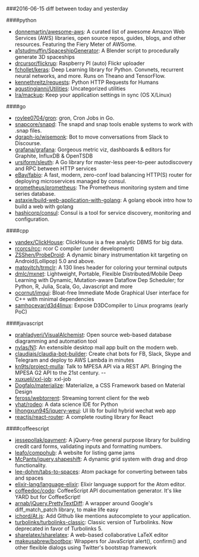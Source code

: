 ###2016-06-15
diff between today and yesterday

####python
* [donnemartin/awesome-aws](https://github.com/donnemartin/awesome-aws): A curated list of awesome Amazon Web Services (AWS) libraries, open source repos, guides, blogs, and other resources. Featuring the Fiery Meter of AWSome.
* [a1studmuffin/SpaceshipGenerator](https://github.com/a1studmuffin/SpaceshipGenerator): A Blender script to procedurally generate 3D spaceships
* [drcursor/flickrup](https://github.com/drcursor/flickrup): Raspberry PI (auto) Flickr uploader
* [fchollet/keras](https://github.com/fchollet/keras): Deep Learning library for Python. Convnets, recurrent neural networks, and more. Runs on Theano and TensorFlow.
* [kennethreitz/requests](https://github.com/kennethreitz/requests): Python HTTP Requests for Humans
* [agustingianni/Utilities](https://github.com/agustingianni/Utilities): Uncategorized utilities
* [lra/mackup](https://github.com/lra/mackup): Keep your application settings in sync (OS X/Linux)

####go
* [roylee0704/gron](https://github.com/roylee0704/gron): gron, Cron Jobs in Go.
* [snapcore/snapd](https://github.com/snapcore/snapd): The snapd and snap tools enable systems to work with .snap files.
* [dgraph-io/wisemonk](https://github.com/dgraph-io/wisemonk): Bot to move conversations from Slack to Discourse.
* [grafana/grafana](https://github.com/grafana/grafana): Gorgeous metric viz, dashboards & editors for Graphite, InfluxDB & OpenTSDB
* [ursiform/sleuth](https://github.com/ursiform/sleuth): A Go library for master-less peer-to-peer autodiscovery and RPC between HTTP services
* [eBay/fabio](https://github.com/eBay/fabio): A fast, modern, zero-conf load balancing HTTP(S) router for deploying microservices managed by consul.
* [prometheus/prometheus](https://github.com/prometheus/prometheus): The Prometheus monitoring system and time series database.
* [astaxie/build-web-application-with-golang](https://github.com/astaxie/build-web-application-with-golang): A golang ebook intro how to build a web with golang
* [hashicorp/consul](https://github.com/hashicorp/consul): Consul is a tool for service discovery, monitoring and configuration.

####cpp
* [yandex/ClickHouse](https://github.com/yandex/ClickHouse): ClickHouse is a free analytic DBMS for big data.
* [rcorcs/rcc](https://github.com/rcorcs/rcc): rcor C compiler (under development)
* [ZSShen/ProbeDroid](https://github.com/ZSShen/ProbeDroid): A dynamic binary instrumentation kit targeting on Android(Lollipop) 5.0 and above.
* [matovitch/trmclr](https://github.com/matovitch/trmclr): A 130 lines header for coloring your terminal outputs
* [dmlc/mxnet](https://github.com/dmlc/mxnet): Lightweight, Portable, Flexible Distributed/Mobile Deep Learning with Dynamic, Mutation-aware Dataflow Dep Scheduler; for Python, R, Julia, Scala, Go, Javascript and more
* [ocornut/imgui](https://github.com/ocornut/imgui): Bloat-free Immediate Mode Graphical User interface for C++ with minimal dependencies
* [samhocevar/d3d4linux](https://github.com/samhocevar/d3d4linux): Expose D3DCompiler to Linux programs (early PoC)

####javascript
* [prahladyeri/VisualAlchemist](https://github.com/prahladyeri/VisualAlchemist): Open source web-based database diagramming and automation tool
* [nylas/N1](https://github.com/nylas/N1):  An extensible desktop mail app built on the modern web.
* [claudiajs/claudia-bot-builder](https://github.com/claudiajs/claudia-bot-builder): Create chat bots for FB, Slack, Skype and Telegram and deploy to AWS Lambda in minutes
* [kn9ts/project-mulla](https://github.com/kn9ts/project-mulla): Talk to MPESA API via a REST API. Bringing the MPESA G2 API to the 21st century. --
* [xuxueli/xxl-job](https://github.com/xuxueli/xxl-job): xxl-job
* [Dogfalo/materialize](https://github.com/Dogfalo/materialize): Materialize, a CSS Framework based on Material Design
* [feross/webtorrent](https://github.com/feross/webtorrent):  Streaming torrent client for the web
* [yhat/rodeo](https://github.com/yhat/rodeo): A data science IDE for Python
* [lihongxun945/jquery-weui](https://github.com/lihongxun945/jquery-weui): UI lib for build hybrid wechat web app
* [reactjs/react-router](https://github.com/reactjs/react-router): A complete routing library for React

####coffeescript
* [jessepollak/payment](https://github.com/jessepollak/payment):  A jQuery-free general purpose library for building credit card forms, validating inputs and formatting numbers.
* [leafo/compohub](https://github.com/leafo/compohub): A website for listing game jams
* [McPants/jquery.shapeshift](https://github.com/McPants/jquery.shapeshift): A dynamic grid system with drag and drop functionality.
* [lee-dohm/tabs-to-spaces](https://github.com/lee-dohm/tabs-to-spaces): Atom package for converting between tabs and spaces
* [elixir-lang/language-elixir](https://github.com/elixir-lang/language-elixir): Elixir language support for the Atom editor.
* [coffeedoc/codo](https://github.com/coffeedoc/codo): CoffeeScript API documentation generator. It's like YARD but for CoffeeScript!
* [arnab/jQuery.PrettyTextDiff](https://github.com/arnab/jQuery.PrettyTextDiff): A wrapper around Google's diff_match_patch library, to make life easy
* [ichord/At.js](https://github.com/ichord/At.js): Add Github like mentions autocomplete to your application.
* [turbolinks/turbolinks-classic](https://github.com/turbolinks/turbolinks-classic): Classic version of Turbolinks. Now deprecated in favor of Turbolinks 5.
* [sharelatex/sharelatex](https://github.com/sharelatex/sharelatex): A web-based collaborative LaTeX editor
* [makeusabrew/bootbox](https://github.com/makeusabrew/bootbox): Wrappers for JavaScript alert(), confirm() and other flexible dialogs using Twitter's bootstrap framework
